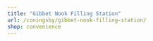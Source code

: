 ```yaml
---
title: "Gibbet Nook Filling Station"
url: /coningsby/gibbet-nook-filling-station/
shop: convenience
---
```

